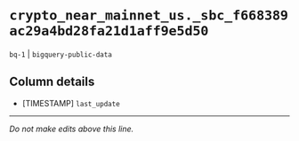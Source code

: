 # `crypto_near_mainnet_us._sbc_f668389ac29a4bd28fa21d1aff9e5d50`
`bq-1` | `bigquery-public-data`

## Column details
* [TIMESTAMP] `last_update`

-------------------------------------------------------------------------------
*Do not make edits above this line.*
